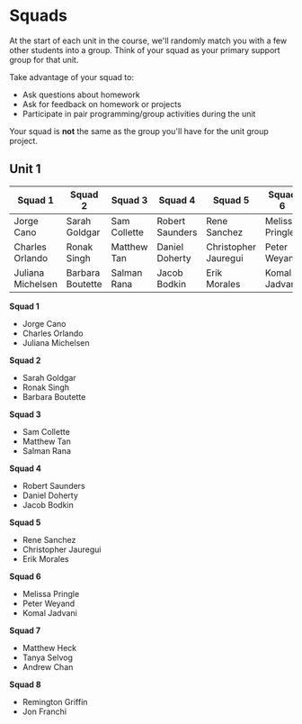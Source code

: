 # Squads

At the start of each unit in the course, we'll randomly match you with a few other students into a group. Think of your squad as your primary support group for that unit. 

Take advantage of your squad to: 

* Ask questions about homework
* Ask for feedback on homework or projects 
* Participate in pair programming/group activities during the unit 

Your squad is **not** the same as the group you'll have for the unit group project.

<!---
Template:

## Unit n

| Squad 1 | Squad 2 | Squad 3 | Squad 4 | Squad 5 | Squad 6 | Squad 7 | Squad 8 |
| --- | --- | --- | --- | --- | --- | --- | --- |
|  |  |  |  |  |  |  |  |
|  |  |  |  |  |  |  |  |
|  |  |  |  |  |  |  |  |
--->

## Unit 1

| Squad 1 | Squad 2 | Squad 3 | Squad 4 | Squad 5 | Squad 6 | Squad 7 | Squad 8 |
| --- | --- | --- | --- | --- | --- | --- | --- |
| Jorge Cano | Sarah Goldgar | Sam Collette | Robert Saunders | Rene Sanchez | Melissa Pringle | Matthew Heck | Remington Griffin |
| Charles Orlando | Ronak Singh | Matthew Tan | Daniel Doherty | Christopher Jauregui | Peter Weyand | Tanya Selvog | Jon Franchi |
| Juliana Michelsen | Barbara Boutette | Salman Rana | Jacob Bodkin | Erik Morales | Komal Jadvani | Andrew Chan |  |



**Squad 1**

* Jorge Cano
* Charles Orlando
* Juliana Michelsen

**Squad 2**

* Sarah Goldgar
* Ronak Singh
* Barbara Boutette

**Squad 3**

* Sam Collette
* Matthew Tan
* Salman Rana

**Squad 4**

* Robert Saunders
* Daniel Doherty
* Jacob Bodkin

**Squad 5**

* Rene Sanchez
* Christopher Jauregui
* Erik Morales

**Squad 6**

* Melissa Pringle
* Peter Weyand
* Komal Jadvani

**Squad 7**

* Matthew Heck
* Tanya Selvog
* Andrew Chan

**Squad 8**

* Remington Griffin
* Jon Franchi
